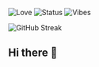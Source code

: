 ![Love](https://img.shields.io/badge/love-coding-ff69b4?style=flat&logo=heart)
![Status](https://img.shields.io/badge/status-cozy-ffc0cb)
![Vibes](https://img.shields.io/badge/vibes-lofi-9370db)

![GitHub Streak](https://streak-stats.demolab.com?user=YOUR_USERNAME&theme=rose_pine&border_radius=15)

## Hi there 👋

<!--
**edrianemanicdog/edrianemanicdog** is a ✨ _special_ ✨ repository because its `README.md` (this file) appears on your GitHub profile.

Here are some ideas to get you started:

- 🔭 I’m currently working on ...
- 🌱 I’m currently learning ...
- 👯 I’m looking to collaborate on ...
- 🤔 I’m looking for help with ...
- 💬 Ask me about ...
- 📫 How to reach me: ...
- 😄 Pronouns: ...
- ⚡ Fun fact: ...
-->
